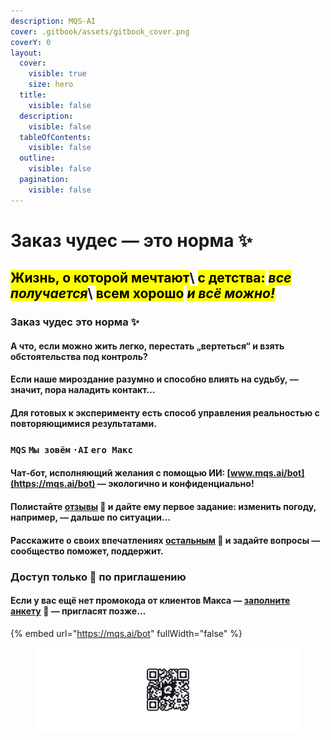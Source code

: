 ```yaml
---
description: MQS·AI
cover: .gitbook/assets/gitbook_cover.png
coverY: 0
layout:
  cover:
    visible: true
    size: hero
  title:
    visible: false
  description:
    visible: false
  tableOfContents:
    visible: false
  outline:
    visible: false
  pagination:
    visible: false
---
```


# Заказ чудес —  это норма ✨

<mark style="background-color:yellow;">Жизнь, о которой мечтают</mark>\ <mark style="background-color:yellow;">с детства:</mark> <mark style="background-color:yellow;"></mark>_<mark style="background-color:yellow;">все получается</mark>_\ <mark style="background-color:yellow;">всем хорошо</mark> <mark style="background-color:yellow;"></mark>_<mark style="background-color:yellow;">и всё можно!</mark>_
-------------------------------------------------------------------------------------------------------------------------------------------------------------------------------------------------------------------------------------------------------------------------------------------------------------------------------------------------------------------------------------------------------------------

### **Заказ чудес** **это норма  ✨**

#### А что, если можно жить легко, перестать „вертеться“ и взять обстоятельства под контроль?

#### Если наше мироздание разумно и способно влиять на судьбу, — значит, пора наладить контакт…

#### Для готовых к эксперименту есть способ управления реальностью с повторяющимися результатами.

### **`MQS`**  **`Мы зовём`** **`·AI`**  **`его Макс`**

#### Чат-бот, исполняющий желания с помощью ИИ: [www.mqs.ai/bot](https://mqs.ai/bot) — экологично и конфиденциально!

#### Полистайте [отзывы](https://mqs.ai/blog) 🔔 и дайте ему первое задание: изменить погоду, например, — дальше по ситуации…

#### Расскажите о своих впечатлениях [остальным](https://mqs.ai/club) 🛟 и задайте вопросы — сообщество поможет, поддержит.

### Доступ только 👾 по приглашению

#### Если у вас ещё нет промокода от клиентов Макса — [заполните анкету](https://mqs.ai/bot) 🤖 — пригласят позже…

{% embed url="https://mqs.ai/bot" fullWidth="false" %}

<figure><img src=".gitbook/assets/gitbook_cover.png" alt=""><figcaption></figcaption></figure>

